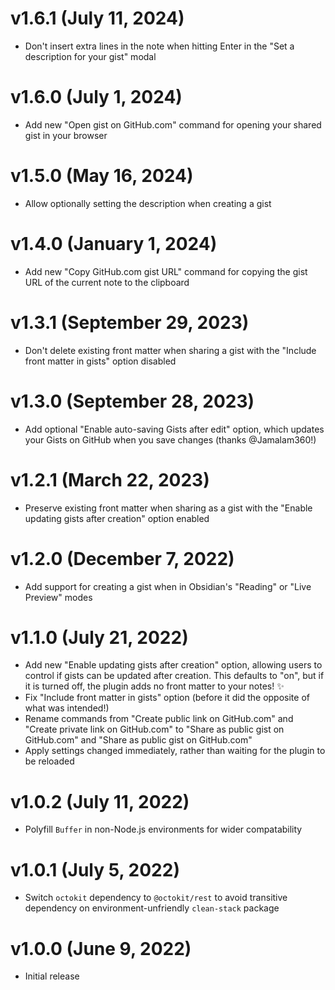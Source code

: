 
# v1.6.1 (July 11, 2024)

* Don't insert extra lines in the note when hitting Enter in the "Set a description for your gist" modal

# v1.6.0 (July 1, 2024)

* Add new "Open gist on GitHub.com" command for opening your shared gist in your browser

# v1.5.0 (May 16, 2024)

* Allow optionally setting the description when creating a gist

# v1.4.0 (January 1, 2024)

* Add new "Copy GitHub.com gist URL" command for copying the gist URL of the current note to the clipboard

# v1.3.1 (September 29, 2023)

* Don't delete existing front matter when sharing a gist with the "Include front matter in gists" option disabled

# v1.3.0 (September 28, 2023)

* Add optional "Enable auto-saving Gists after edit" option, which updates your Gists on GitHub when you save changes (thanks @Jamalam360!)

# v1.2.1 (March 22, 2023)

* Preserve existing front matter when sharing as a gist with the "Enable updating gists after creation" option enabled

# v1.2.0 (December 7, 2022)

* Add support for creating a gist when in Obsidian's "Reading" or "Live Preview" modes

# v1.1.0 (July 21, 2022)

* Add new "Enable updating gists after creation" option, allowing users to control if gists can be updated after creation. This defaults to "on", but if it is turned off, the plugin adds no front matter to your notes! ✨
* Fix "Include front matter in gists" option (before it did the opposite of what was intended!) 
* Rename commands from "Create public link on GitHub.com" and "Create private link on GitHub.com" to "Share as public gist on GitHub.com" and "Share as public gist on GitHub.com"
* Apply settings changed immediately, rather than waiting for the plugin to be reloaded

# v1.0.2 (July 11, 2022)

* Polyfill `Buffer` in non-Node.js environments for wider compatability

# v1.0.1 (July 5, 2022)

* Switch `octokit` dependency to `@octokit/rest` to avoid transitive dependency on environment-unfriendly `clean-stack` package

# v1.0.0 (June 9, 2022)

* Initial release